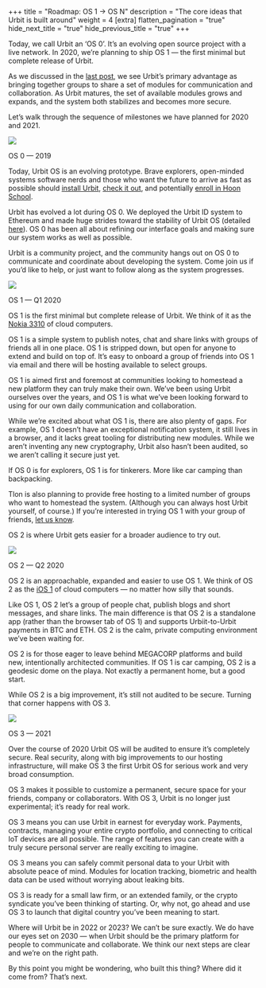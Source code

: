 +++
title = "Roadmap: OS 1 -> OS N"
description = "The core ideas that Urbit is built around"
weight = 4
[extra]
flatten_pagination = "true"
hide_next_title = "true"
hide_previous_title = "true"
+++

Today, we call Urbit an ‘OS 0’. It’s an evolving open source project with a live network. In 2020, we’re planning to ship OS 1 — the first minimal but complete release of Urbit.

As we discussed in the [last post](/understanding-urbit/interface), we see Urbit’s primary advantage as bringing together groups to share a set of modules for communication and collaboration. As Urbit matures, the set of available modules grows and expands, and the system both stabilizes and becomes more secure.

Let’s walk through the sequence of milestones we have planned for 2020 and 2021.


![](https://media.urbit.org/site/understanding-urbit/project-history/project-status-landscape%402x.png)

OS 0 — 2019

Today, Urbit OS is an evolving prototype. Brave explorers, open-minded systems software nerds and those who want the future to arrive as fast as possible should [install Urbit](/using/install), [check it out](https://urbit.org/using/operations/), and potentially [enroll in Hoon School](/community/hoonschool).

Urbit has evolved a lot during OS 0. We deployed the Urbit ID system to Ethereum and made huge strides toward the stability of Urbit OS (detailed [here](/blog/stable-arvo)). OS 0 has been all about refining our interface goals and making sure our system works as well as possible.

Urbit is a community project, and the community hangs out on OS 0 to communicate and coordinate about developing the system. Come join us if you’d like to help, or just want to follow along as the system progresses.



![](https://media.urbit.org/site/understanding-urbit/uu-roadmap-2.png)

OS 1 — Q1 2020

OS 1 is the first minimal but complete release of Urbit. We think of it as the [Nokia 3310](https://en.wikipedia.org/wiki/Nokia_3310) of cloud computers.

OS 1 is a simple system to publish notes, chat and share links with groups of friends all in one place. OS 1 is stripped down, but open for anyone to extend and build on top of. It’s easy to onboard a group of friends into OS 1 via email and there will be hosting available to select groups.

OS 1 is aimed first and foremost at communities looking to homestead a new platform they can truly make their own. We’ve been using Urbit ourselves over the years, and OS 1 is what we’ve been looking forward to using for our own daily communication and collaboration.

While we’re excited about what OS 1 is, there are also plenty of gaps. For example, OS 1 doesn’t have an exceptional notification system, it still lives in a browser, and it lacks great tooling for distributing new modules. While we aren’t inventing any new cryptography, Urbit also hasn’t been audited, so we aren’t calling it secure just yet.

If OS 0 is for explorers, OS 1 is for tinkerers. More like car camping than backpacking.

Tlon is also planning to provide free hosting to a limited number of groups who want to homestead the system. (Although you can always host Urbit yourself, of course.) If you’re interested in trying OS 1 with your group of friends, [let us know](/community/community-grants).

OS 2 is where Urbit gets easier for a broader audience to try out.



![](https://media.urbit.org/site/understanding-urbit/uu-roadmap-3.png)

OS 2 — Q2 2020

OS 2 is an approachable, expanded and easier to use OS 1. We think of OS 2 as the [iOS 1](https://en.wikipedia.org/wiki/IPhone_OS_1) of cloud computers — no matter how silly that sounds.

Like OS 1, OS 2 let’s a group of people chat, publish blogs and short messages, and share links. The main difference  is that OS 2 is a standalone app (rather than the browser tab of OS 1) and supports Urbiit-to-Urbit payments in BTC and ETH. OS 2 is the calm, private computing environment we’ve been waiting for.

OS 2 is for those eager to leave behind MEGACORP platforms and build new, intentionally architected communities. If OS 1 is car camping, OS 2 is a geodesic dome on the playa. Not exactly a permanent home, but a good start.

While OS 2 is a big improvement, it’s still not audited to be secure. Turning that corner happens with OS 3.



![](https://media.urbit.org/site/understanding-urbit/uu-roadmap-4.png)

OS 3 — 2021

Over the course of 2020 Urbit OS will be audited to ensure it’s completely secure. Real security, along with big improvements to our hosting infrastructure, will make OS 3 the first Urbit OS for serious work and very broad consumption.

OS 3 makes it possible to customize a permanent, secure space for your friends, company or collaborators. With OS 3, Urbit is no longer just experimental; it’s ready for real work.

OS 3 means you can use Urbit in earnest for everyday work. Payments, contracts, managing your entire crypto portfolio, and connecting to critical IoT devices are all possible. The range of features you can create with a truly secure personal server are really exciting to imagine.

OS 3 means you can safely commit personal data to your Urbit with absolute peace of mind. Modules for location tracking, biometric and health data can be used without worrying about leaking bits.

OS 3 is ready for a small law firm, or an extended family, or the crypto syndicate you’ve been thinking of starting. Or, why not, go ahead and use OS 3 to launch that digital country you’ve been meaning to start.

Where will Urbit be in 2022 or 2023? We can’t be sure exactly. We do have our eyes set on 2030 — when Urbit should be the primary platform for people to communicate and collaborate. We think our next steps are clear and we’re on the right path.

By this point you might be wondering, who built this thing? Where did it come from? That’s next.
